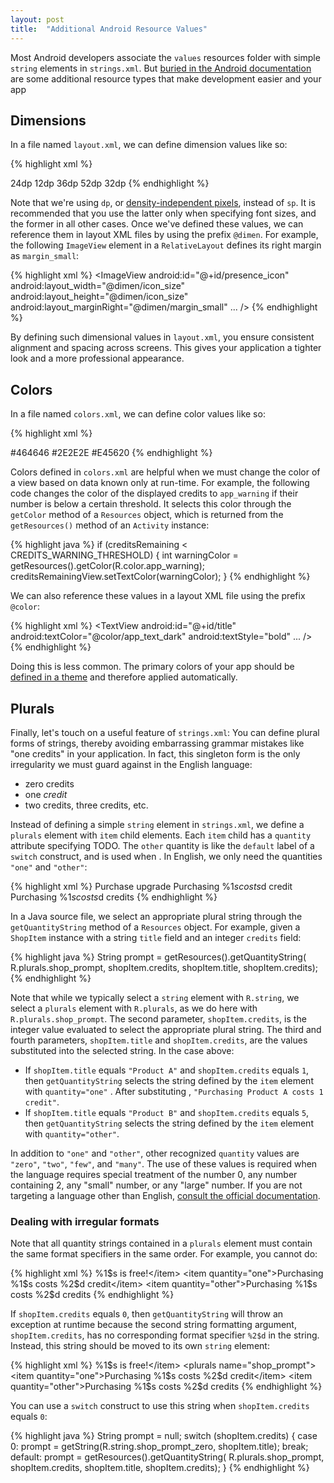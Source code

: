 ```yaml
---
layout: post
title:  "Additional Android Resource Values"
---
```


Most Android developers associate the `values` resources folder with simple `string` elements in `strings.xml`. But [buried in the Android documentation](http://developer.android.com/guide/topics/resources/more-resources.html) are some additional resource types that make development easier and your app 

## Dimensions

In a file named `layout.xml`, we can define dimension values like so:

{% highlight xml %}
<?xml version="1.0" encoding="utf-8"?>
<resources>
    <dimen name="margin_large">24dp</dimen>
    <dimen name="margin_small">12dp</dimen>
    <dimen name="button_small_height">36dp</dimen>
    <dimen name="button_large_height">52dp</dimen>
    <dimen name="icon_size">32dp</dimen>
</resources>
{% endhighlight %}

Note that we're using `dp`, or [density-independent pixels](http://developer.android.com/guide/topics/resources/more-resources.html#Dimension), instead of `sp`. It is recommended that you use the latter only when specifying font sizes, and the former in all other cases. Once we've defined these values, we can reference them in layout XML files by using the prefix `@dimen`. For example, the following `ImageView` element in a `RelativeLayout` defines its right margin as `margin_small`:

{% highlight xml %}
<ImageView
    android:id="@+id/presence_icon"
    android:layout_width="@dimen/icon_size"
    android:layout_height="@dimen/icon_size"
    android:layout_marginRight="@dimen/margin_small"
    ...
    />
{% endhighlight %}

By defining such dimensional values in `layout.xml`, you ensure consistent alignment and spacing across screens. This gives your application a tighter look and a more professional appearance.

## Colors

In a file named `colors.xml`, we can define color values like so:

{% highlight xml %}
<?xml version="1.0" encoding="utf-8"?>
<resources>
    <color name="app_text">#464646</color>
    <color name="app_text_dark">#2E2E2E</color>
    <color name="app_warning">#E45620</color>
</resources>
{% endhighlight %}

Colors defined in `colors.xml` are helpful when we must change the color of a view based on data known only at run-time. For example, the following code changes the color of the displayed credits to `app_warning` if their number is below a certain threshold. It selects this color through the `getColor` method of a `Resources` object, which is returned from the `getResources()` method of an `Activity` instance:

{% highlight java %}
if (creditsRemaining < CREDITS_WARNING_THRESHOLD) {
  int warningColor = getResources().getColor(R.color.app_warning);
  creditsRemainingView.setTextColor(warningColor);
}
{% endhighlight %}

We can also reference these values in a layout XML file using the prefix `@color`:

{% highlight xml %}
<TextView
    android:id="@+id/title"
    android:textColor="@color/app_text_dark"
    android:textStyle="bold"
    ...
    />
{% endhighlight %}

Doing this is less common. The primary colors of your app should be [defined in a theme](http://developer.android.com/guide/topics/ui/themes.html#ApplyingStyles) and therefore applied automatically.

## Plurals

Finally, let's touch on a useful feature of `strings.xml`: You can define plural forms of strings, thereby avoiding embarrassing grammar mistakes like "one credits" in your application. In fact, this singleton form is the only irregularity we must guard against in the English language:

* zero credits
* one *credit*
* two credits, three credits, etc.

Instead of defining a simple `string` element in `strings.xml`, we define a `plurals` element with `item` child elements. Each `item` child has a `quantity` attribute specifying TODO. The `other` quantity is like the `default` label of a `switch` construct, and is used when . In English, we only need the quantities `"one"` and `"other"`:

{% highlight xml %}
<string name="shop_title">Purchase upgrade</string>
<plurals name="shop_prompt">
  <item quantity="one">Purchasing %1$s costs %2$d credit</item>
  <item quantity="other">Purchasing %1$s costs %2$d credits</item>
</plurals>
{% endhighlight %}


In a Java source file, we select an appropriate plural string through the `getQuantityString` method of a `Resources` object. For example, given a `ShopItem` instance with a string `title` field and an integer `credits` field:

{% highlight java %}
String prompt = getResources().getQuantityString(
    R.plurals.shop_prompt, shopItem.credits, shopItem.title, shopItem.credits);
{% endhighlight %}

Note that while we typically select a `string` element with `R.string`, we select a `plurals` element with `R.plurals`, as we do here with `R.plurals.shop_prompt`. The second parameter, `shopItem.credits`, is the integer value evaluated to select the appropriate plural string. The third and fourth parameters, `shopItem.title` and `shopItem.credits`, are the values substituted into the selected string. In the case above:

* If `shopItem.title` equals `"Product A"` and `shopItem.credits` equals `1`, then `getQuantityString` selects the string defined by the `item` element with `quantity="one"` . After substituting , `"Purchasing Product A costs 1 credit"`.
* If `shopItem.title` equals `"Product B"` and `shopItem.credits` equals `5`, then `getQuantityString` selects the string defined by the `item` element with `quantity="other"`.

In addition to `"one"` and `"other"`, other recognized `quantity` values are `"zero"`, `"two"`, `"few"`, and `"many"`. The use of these values is required when the language requires special treatment of the number 0, any number containing 2, any "small" number, or any "large" number. If you are not targeting a language other than English, [consult the official documentation](http://developer.android.com/guide/topics/resources/string-resource.html#Plurals).

### Dealing with irregular formats

Note that all quantity strings contained in a `plurals` element must contain the same format specifiers in the same order. For example, you cannot do:

{% highlight xml %}
<plurals name="shop_prompt">
  <item quantity="zero">%1$s is free!</item>
  <item quantity="one">Purchasing %1$s costs %2$d credit</item>
  <item quantity="other">Purchasing %1$s costs %2$d credits</item>
</plurals>
{% endhighlight %}

If `shopItem.credits` equals `0`, then `getQuantityString` will throw an exception at runtime because the second string formatting argument, `shopItem.credits`, has no corresponding format specifier `%2$d` in the string. Instead, this string should be moved to its own `string` element:

{% highlight xml %}
<string name="shop_prompt_zero">%1$s is free!</item>
<plurals name="shop_prompt">
  <item quantity="one">Purchasing %1$s costs %2$d credit</item>
  <item quantity="other">Purchasing %1$s costs %2$d credits</item>
</plurals>
{% endhighlight %}

You can use a `switch` construct to use this string when `shopItem.credits` equals `0`:

{% highlight java %}
String prompt = null;
switch (shopItem.credits) {
case 0:
  prompt = getString(R.string.shop_prompt_zero, shopItem.title);
  break;
default:
  prompt = getResources().getQuantityString(
      R.plurals.shop_prompt, shopItem.credits, shopItem.title, shopItem.credits);
}
{% endhighlight %}

